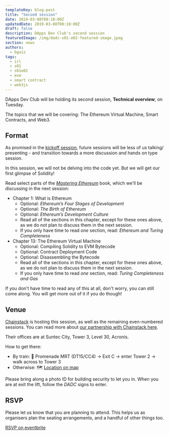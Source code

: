 ```yaml
---
templateKey: blog-post
title: "Second session"
date: 2019-03-08T00:18:00Z
updatedDate: 2019-03-08T00:18:00Z
draft: false
description: DApps Dev Club's second session
featuredImage: /img/dadc-s01-e02-featured-image.jpeg
section: news
authors:
  - bguiz
tags:
  - irl
  - s01
  - s01e02
  - evm
  - smart contract
  - web3js
---
```


DApps Dev Club will be holding its second session, **Technical overview**, on Tuesday.

The topics that we will be covering: The Ethereum Virtual Machine, Smart Contracts, and Web3.

<!-- excerpt -->

## Format

As promised in the [kickoff session](https://dappsdev.org/blog/2018-02-25-dapps-dev-club-kickoff-session/),
future sessions will be less of us talking/ presenting -
and transition towards a more discussion and hands on type session.

In this session, we will not be delving into the code yet. But we will get our first glimpse of Solidity!

Read select parts of the [*Mastering Ethereum*](https://github.com/ethereumbook/ethereumbook) book, which we'll be discussing in the next session:
  - Chapter 1: What is Ethereum
    - Optional: *Ethereum’s Four Stages of Development*
    - Optional: *The Birth of Ethereum*
    - Optional: *Ethereum’s Development Culture*
    - Read all of the sections in this chapter, except for these ones above, as we do not plan to discuss them in the next session.
    - If you only have time to read *one* section, read: *Ethereum and Turing Completeness*
  - Chapter 13: The Ethereum Virtual Machine
    - Optional: Compiling Solidity to EVM Bytecode
    - Optional: Contract Deployment Code
    - Optional: Disassembling the Bytecode
    - Read all of the sections in this chapter, except for these ones above, as we do not plan to discuss them in the next session.
    - If you only have time to read *one* section, read: *Turing Completeness and Gas*

If you don't have time to read any of this at all, don't worry, you can still come along. You will get more out of it if you do though!

## Venue

[Chainstack](https://chainstack.com) is hosting this session, as well as the remaining even-numbered sessions. You can read more about [our partnership with Chainstack here](https://dappsdev.org/blog/2019-03-04-chainstack-partnership/).

Their offices are at Suntec City, Tower 3, Level 30, Acronis.

How to get there:

- By train: 🚆 Promenade MRT (DT15/CC4) -> Exit C -> enter Tower 2 -> walk across to Tower 3
- Otherwise: 🗺 [Location on map](https://goo.gl/maps/cAnRv3uuLS22)

Please bring along a photo ID for building security to let you in. When you are at exit the lift, follow the *DADC* signs to enter.

## RSVP

Please let us know that you are planning to attend.
This helps us as organisers plan the seating arrangements, and a handful of other things too.

[RSVP on eventbrite](https://dappsdev-s01e02.eventbrite.com/)
